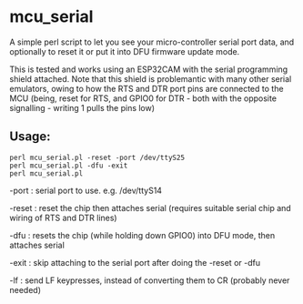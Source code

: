 # mcu_serial
A simple perl script to let you see your micro-controller serial port data, and optionally to reset it or put it into DFU firmware update mode.

This is tested and works using an ESP32CAM with the serial programming shield attached.  Note that this shield is problemantic with many other serial emulators, owing to how the RTS and DTR port pins are connected to the MCU (being, reset for RTS, and GPIO0 for DTR - both with the opposite signalling - writing 1 pulls the pins low)

## Usage:

    perl mcu_serial.pl -reset -port /dev/ttyS25
    perl mcu_serial.pl -dfu -exit
    perl mcu_serial.pl

-port	: serial port to use.  e.g. /dev/ttyS14

-reset	: reset the chip then attaches serial (requires suitable serial chip and wiring of RTS and DTR lines)

-dfu	: resets the chip (while holding down GPIO0) into DFU mode, then attaches serial

-exit	: skip attaching to the serial port after doing the -reset or -dfu

-lf	: send LF keypresses, instead of converting them to CR (probably never needed)
